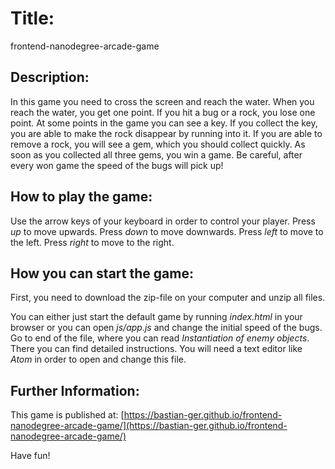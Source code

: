 # Title:
frontend-nanodegree-arcade-game

## Description:
In this game you need to cross the screen and reach the water. When you reach the water, you get one point. If you hit a bug or a rock, you lose one point. At some points in the game you can see a key. If you collect the key, you are able to make the rock disappear by running into it. If you are able to remove a rock, you will see a gem, which you should collect quickly. As soon as you collected all three gems, you win a game. Be careful, after every won game the speed of the bugs will pick up!

## How to play the game:
Use the arrow keys of your keyboard in order to control your player. Press *up* to move upwards. Press *down* to move downwards. Press *left* to move to the left. Press *right* to move to the right.

## How you can start the game:
First, you need to download the zip-file on your computer and unzip all files.

You can either just start the default game by running *index.html* in your browser or you can open *js/app.js* and change the initial speed of the bugs. Go to end of the file, where you can read *Instantiation of enemy objects*. There you can find detailed instructions. You will need a text editor like *Atom* in order to open and change this file.

## Further Information:
This game is published at:
[https://bastian-ger.github.io/frontend-nanodegree-arcade-game/](https://bastian-ger.github.io/frontend-nanodegree-arcade-game/)

Have fun!
